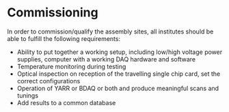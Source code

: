 Commissioning
=============

In order to commission/qualify the assembly sites, all institutes should be able to fulfill the following requirements:

- Ability to put together a working setup, including low/high voltage power supplies, computer with a working DAQ hardware and software
- Temperature monitoring during testing
- Optical inspection on reception of the travelling single chip card, set the correct configurations
- Operation of YARR or BDAQ or both and produce meaningful scans and tunings
- Add results to a common database
